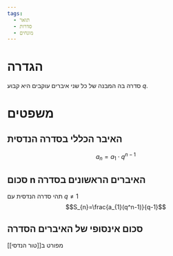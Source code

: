 ```yaml
---
tags:
  - תואר
  - סדרות
  - מונחים
---
```

# הגדרה
סדרה בה המבנה של כל שני איברים עוקבים היא קבוע $q$.
# משפטים
## האיבר הכללי בסדרה הנדסית
$$a_{n}=a_{1}\cdot q^{n-1}$$
## סכום n האיברים הראשונים בסדרה
תהי סדרה הנדסית עם $q\neq 1$
$$S_{n}=\frac{a_{1}(q^n-1)}{q-1}$$
## סכום אינסופי של האיברים הסדרה
מפורט ב[[טור הנדסי]]